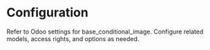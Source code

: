 # Configuration

Refer to Odoo settings for base_conditional_image. Configure related models, access rights, and options as needed.
